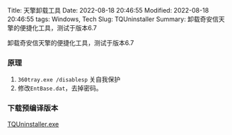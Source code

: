 Title: 天擎卸载工具
Date: 2022-08-18 20:46:55
Modified: 2022-08-18 20:46:55
tags: Windows, Tech
Slug: TQUninstaller
Summary: 卸载奇安信天擎的便捷化工具，测试于版本6.7



卸载奇安信天擎的便捷化工具，测试于版本6.7

### 原理

1. `360tray.exe /disablesp` 关自我保护
2. 修改`EntBase.dat`，去掉密码。

### 下载预编译版本
[TQUninstaller.exe]({static}/files/TQUninstaller.exe)






